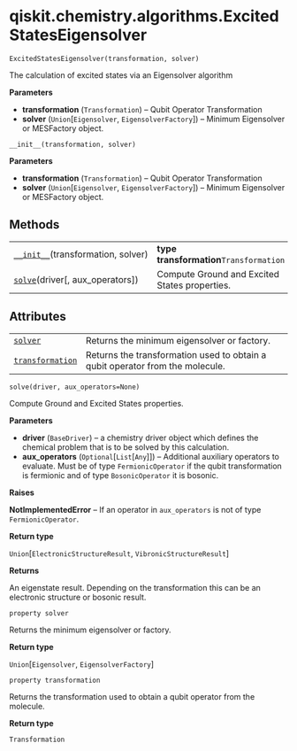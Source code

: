 # qiskit.chemistry.algorithms.ExcitedStatesEigensolver

<span id="undefined" />

`ExcitedStatesEigensolver(transformation, solver)`

The calculation of excited states via an Eigensolver algorithm

**Parameters**

*   **transformation** (`Transformation`) – Qubit Operator Transformation
*   **solver** (`Union`\[`Eigensolver`, `EigensolverFactory`]) – Minimum Eigensolver or MESFactory object.

<span id="undefined" />

`__init__(transformation, solver)`

**Parameters**

*   **transformation** (`Transformation`) – Qubit Operator Transformation
*   **solver** (`Union`\[`Eigensolver`, `EigensolverFactory`]) – Minimum Eigensolver or MESFactory object.

## Methods

|                                                                                                                                                                      |                                               |
| -------------------------------------------------------------------------------------------------------------------------------------------------------------------- | --------------------------------------------- |
| [`__init__`](#qiskit.chemistry.algorithms.ExcitedStatesEigensolver.__init__ "qiskit.chemistry.algorithms.ExcitedStatesEigensolver.__init__")(transformation, solver) | **type transformation**`Transformation`       |
| [`solve`](#qiskit.chemistry.algorithms.ExcitedStatesEigensolver.solve "qiskit.chemistry.algorithms.ExcitedStatesEigensolver.solve")(driver\[, aux\_operators])       | Compute Ground and Excited States properties. |

## Attributes

|                                                                                                                                                                |                                                                               |
| -------------------------------------------------------------------------------------------------------------------------------------------------------------- | ----------------------------------------------------------------------------- |
| [`solver`](#qiskit.chemistry.algorithms.ExcitedStatesEigensolver.solver "qiskit.chemistry.algorithms.ExcitedStatesEigensolver.solver")                         | Returns the minimum eigensolver or factory.                                   |
| [`transformation`](#qiskit.chemistry.algorithms.ExcitedStatesEigensolver.transformation "qiskit.chemistry.algorithms.ExcitedStatesEigensolver.transformation") | Returns the transformation used to obtain a qubit operator from the molecule. |

<span id="undefined" />

`solve(driver, aux_operators=None)`

Compute Ground and Excited States properties.

**Parameters**

*   **driver** (`BaseDriver`) – a chemistry driver object which defines the chemical problem that is to be solved by this calculation.
*   **aux\_operators** (`Optional`\[`List`\[`Any`]]) – Additional auxiliary operators to evaluate. Must be of type `FermionicOperator` if the qubit transformation is fermionic and of type `BosonicOperator` it is bosonic.

**Raises**

**NotImplementedError** – If an operator in `aux_operators` is not of type `FermionicOperator`.

**Return type**

`Union`\[`ElectronicStructureResult`, `VibronicStructureResult`]

**Returns**

An eigenstate result. Depending on the transformation this can be an electronic structure or bosonic result.

<span id="undefined" />

`property solver`

Returns the minimum eigensolver or factory.

**Return type**

`Union`\[`Eigensolver`, `EigensolverFactory`]

<span id="undefined" />

`property transformation`

Returns the transformation used to obtain a qubit operator from the molecule.

**Return type**

`Transformation`
